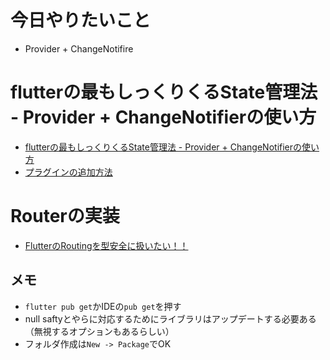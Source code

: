 # 今日やりたいこと
- Provider + ChangeNotifire

# flutterの最もしっくりくるState管理法 - Provider + ChangeNotifierの使い方
- [flutterの最もしっくりくるState管理法 - Provider + ChangeNotifierの使い方](https://tesshus-blog.netlify.app/flutter-change-notifier/)
- [プラグインの追加方法](https://docs.repro.io/ja/releases/sdk/flutter/upgrade.html#flutter-package)

# Routerの実装
- [FlutterのRoutingを型安全に扱いたい！！](https://hachibeechan.hateblo.jp/entry/flutter-static-type-check-for-routing#fn-720e1ef3)

## メモ
- `flutter pub get`かIDEの`pub get`を押す
- null saftyとやらに対応するためにライブラリはアップデートする必要ある（無視するオプションもあるらしい）
- フォルダ作成は`New -> Package`でOK
